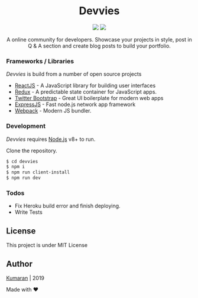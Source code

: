 <h1 align="center"}>
Devvies
</h1>
<p align="center">
 <a href="http://makeapullrequest.com"><img src="https://img.shields.io/badge/PRs-welcome-brightgreen.svg?style=shields"></a>
 <a href="https://opensource.org/licenses/MIT"><img src="https://img.shields.io/badge/license-MIT-blue.svg"></a>
</p>

<p align="center">
A online community for developers. Showcase your projects in style, post in Q & A section and create blog posts to build your portfolio. 
</p>


### Frameworks / Libraries

*Devvies* is build from a number of open source projects

* [ReactJS] - A JavaScript library for building user interfaces
* [Redux] - A predictable state container for JavaScript apps.
* [Twitter Bootstrap] - Great UI boilerplate for modern web apps
* [ExpressJS] - Fast node.js network app framework
* [Webpack] - Modern JS bundler.

### Development

*Devvies* requires [Node.js](https://nodejs.org/) v8+ to run.

Clone the repository. 

```sh
$ cd devvies
$ npm i
$ npm run client-install
$ npm run dev
```

### Todos

 - Fix Heroku build error and finish deploying. 
 - Write Tests


## License
This project is under MIT License

## Author
<a href="https://github.com/kumaran-14" title="kumaran-14">Kumaran</a> | 2019

Made with :heart:

   [Twitter Bootstrap]: <http://twitter.github.com/bootstrap/>
   [ExpressJS]: <https://expressjs.com>
   [ReactJS]: <https://reactjs.org/>
   [Webpack]: <https://webpack.js.org/>
   [Redux]: <https://redux.js.org/>   
